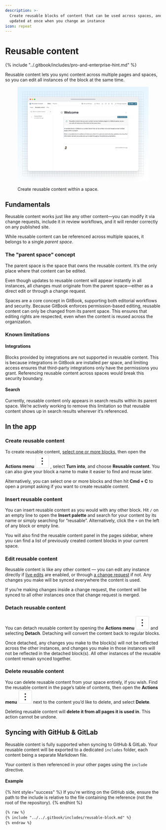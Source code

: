 ```yaml
---
description: >-
  Create reusable blocks of content that can be used across spaces, and all
  updated at once when you change an instance
icon: repeat
---
```


# Reusable content

{% include "../.gitbook/includes/pro-and-enterprise-hint.md" %}

Reusable content lets you sync content across multiple pages and spaces, so you can edit all instances of the block at the same time.

<figure><img src="../.gitbook/assets/04_02_25_reusable_content.svg" alt="A GitBook screenshot showing reusable content" ><figcaption><p>Create reusable content within a space.</p></figcaption></figure>

## Fundamentals

Reusable content works just like any other content—you can modify it via change requests, include it in review workflows, and it will render correctly on any published site.

While reusable content can be referenced across multiple spaces, it belongs to a single _parent space_.

### The "parent space" concept

The parent space is the space that owns the reusable content. It’s the only place where that content can be edited.

Even though updates to reusable content will appear instantly in all instances, all changes must originate from the parent space—either as a direct edit or through a change request.

Spaces are a core concept in GitBook, supporting both editorial workflows and security. Because GitBook enforces permission-based editing, reusable content can only be changed from its parent space. This ensures that editing rights are respected, even when the content is reused across the organization.

### Known limitations

#### Integrations

Blocks provided by integrations are not supported in reusable content. This is because integrations in GitBook are installed per space, and limiting access ensures that third-party integrations only have the permissions you grant. Referencing reusable content across spaces would break this security boundary.

#### Search

Currently, reusable content only appears in search results within its parent space. We’re actively working to remove this limitation so that reusable content shows up in search results wherever it’s referenced.

## In the app

### **Create reusable content**

To create reusable content, [select one or more blocks](blocks/#selecting-blocks-and-interacting-with-selected-blocks), then open the **Actions menu** <picture><source srcset="../.gitbook/assets/actions_icon_dark.svg" media="(prefers-color-scheme: dark)"><img src="../.gitbook/assets/actions_icon_light.svg" alt="The Actions menu icon in GitBook"></picture> , select **Turn into**, and choose **Reusable content**. You can also give your block a name to make it easier to find and reuse later.

Alternatively, you can select one or more blocks and then hit **Cmd + C** to open a prompt asking if you want to create reusable content.

### **Insert reusable content**

You can insert reusable content as you would with any other block. Hit `/` on an empty line to open the **Insert palette** and search for your content by its name or simply searching for “reusable”. Alternatively, click the `+` on the left of any block or empty line.&#x20;

You will also find the reusable content panel in the pages sidebar, where you can find a list of previously created content blocks in your current space.

### **Edit reusable content**

Reusable content is like any other content — you can edit any instance directly if [live edits](../collaboration/live-edits.md) are enabled, or through [a change request](../collaboration/change-requests.md) if not. Any changes you make will be synced everywhere the content is used.

If you’re making changes inside a change request, the content will be synced to all other instances once that change request is merged.

### **Detach reusable content**

You can detach reusable content by opening the **Actions menu** <picture><source srcset="../.gitbook/assets/actions_icon_dark.svg" media="(prefers-color-scheme: dark)"><img src="../.gitbook/assets/actions_icon_light.svg" alt="The Actions menu icon in GitBook"></picture> and selecting **Detach**. Detaching will convert the content back to regular blocks.

Once detached, any changes you make to the block(s) will not be reflected across the other instances, and changes you make in those instances will not be reflected in the detached block(s). All other instances of the reusable content remain synced together.

### Delete reusable content

You can delete reusable content from your space entirely, if you wish. Find the reusable content in the page’s table of contents, then open the **Actions menu** <picture><source srcset="../.gitbook/assets/actions_icon_dark.svg" media="(prefers-color-scheme: dark)"><img src="../.gitbook/assets/actions_icon_light.svg" alt="The Actions menu icon in GitBook"></picture> next to the content you’d like to delete, and select **Delete**.

Deleting reusable content will **delete it from all pages it is used in**. This action cannot be undone.

## Syncing with GitHub & GitLab

Reusable content is fully supported when syncing to GitHub & GitLab. Your reusable content will be exported to a dedicated `includes` folder, each content being a separate Markdown file.

Your content is then referenced in your other pages using the `include` directive.

#### Example

{% hint style="success" %}
If you're writing on the GitHub side, ensure the path to the include is relative to the file containing the reference (not the root of the repository).
{% endhint %}

```markdown
{% raw %}
{% include "../../.gitbook/includes/reusable-block.md" %}
{% endraw %}
```

